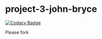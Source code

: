# project-3-john-bryce

[![Codacy Badge](https://api.codacy.com/project/badge/Grade/61455d56dae440098bccd7fd41c503fa)](https://www.codacy.com/app/judith435/project-3-john-bryce?utm_source=github.com&utm_medium=referral&utm_content=judith435/project-3-john-bryce&utm_campaign=badger)

Please fork
